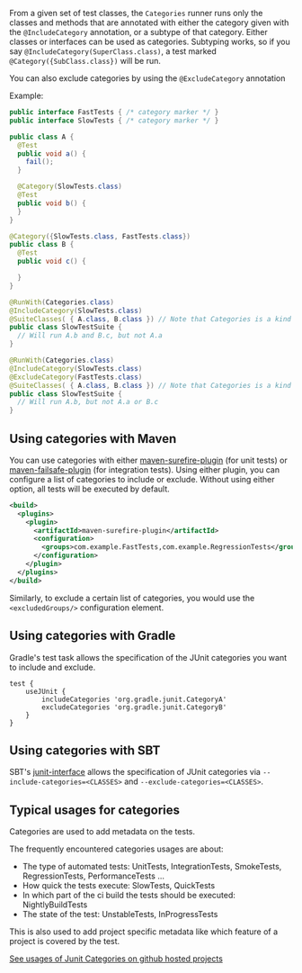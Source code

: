 From a given set of test classes, the `Categories` runner
runs only the classes and methods
that are annotated with either the category given with the `@IncludeCategory`
annotation, or a subtype of that category. Either classes or interfaces can be
used as categories. Subtyping works, so if you say `@IncludeCategory(SuperClass.class)`,
a test marked `@Category({SubClass.class})` will be run.

You can also exclude categories by using the `@ExcludeCategory` annotation
 
Example:

```java
public interface FastTests { /* category marker */ }
public interface SlowTests { /* category marker */ }

public class A {
  @Test
  public void a() {
    fail();
  }

  @Category(SlowTests.class)
  @Test
  public void b() {
  }
}

@Category({SlowTests.class, FastTests.class})
public class B {
  @Test
  public void c() {

  }
}

@RunWith(Categories.class)
@IncludeCategory(SlowTests.class)
@SuiteClasses( { A.class, B.class }) // Note that Categories is a kind of Suite
public class SlowTestSuite {
  // Will run A.b and B.c, but not A.a
}

@RunWith(Categories.class)
@IncludeCategory(SlowTests.class)
@ExcludeCategory(FastTests.class)
@SuiteClasses( { A.class, B.class }) // Note that Categories is a kind of Suite
public class SlowTestSuite {
  // Will run A.b, but not A.a or B.c
}
```

## Using categories with Maven

You can use categories with either [maven-surefire-plugin][surefire] (for unit tests) or [maven-failsafe-plugin][failsafe] (for integration tests). Using either plugin, you can configure a list of categories to include or exclude. Without using either option, all tests will be executed by default.

```xml
<build>
  <plugins>
    <plugin>
      <artifactId>maven-surefire-plugin</artifactId>
      <configuration>
        <groups>com.example.FastTests,com.example.RegressionTests</groups>
      </configuration>
    </plugin>
  </plugins>
</build>
```

Similarly, to exclude a certain list of categories, you would use the `<excludedGroups/>` configuration element.

## Using categories with Gradle

Gradle's test task allows the specification of the JUnit categories you want to include and exclude.

```
test {
    useJUnit {
        includeCategories 'org.gradle.junit.CategoryA'
        excludeCategories 'org.gradle.junit.CategoryB'
    }
}
```

## Using categories with SBT

SBT's [junit-interface](https://github.com/sbt/junit-interface) allows the specification of JUnit categories via `--include-categories=<CLASSES>` and `--exclude-categories=<CLASSES>`.

[surefire]: http://maven.apache.org/surefire/maven-surefire-plugin/examples/junit.html
[failsafe]: http://maven.apache.org/surefire/maven-failsafe-plugin/examples/junit.html

## Typical usages for categories

Categories are used to add metadata on the tests. 

The frequently encountered categories usages are about:
* The type of automated tests: UnitTests, IntegrationTests, SmokeTests, RegressionTests, PerformanceTests ...
* How quick the tests execute: SlowTests, QuickTests
* In which part of the ci build the tests should be executed: NightlyBuildTests
* The state of the test: UnstableTests, InProgressTests

This is also used to add project specific metadata like which feature of a project is covered by the test.

[See usages of Junit Categories on github hosted projects ](https://github.com/search?o=asc&p=11&q=%22import+org.junit.experimental.categories.Category%22+%22%40Category%22&ref=searchresults&s=indexed&type=Code&utf8=%E2%9C%93)